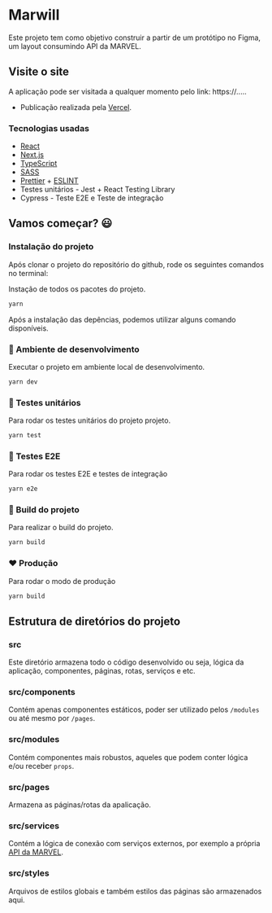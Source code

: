 # Marwill

Este projeto tem como objetivo construir a partir de um protótipo no Figma, um layout consumindo API da MARVEL.

## Visite o site
A aplicação pode ser visitada a qualquer momento pelo link: https://.....

- Publicação realizada pela [Vercel](https://vercel.com/).

### Tecnologias usadas
- [React](https://pt-br.reactjs.org/)
- [Next.js](https://nextjs.org/)
- [TypeScript](https://www.typescriptlang.org/)
- [SASS](https://sass-lang.com/)
- [Prettier](https://prettier.io/) + [ESLINT](https://eslint.org/)
- Testes unitários - Jest + React Testing Library
- Cypress - Teste E2E e Teste de integração

## Vamos começar? :smiley:

### Instalação do projeto
Após clonar o projeto do repositório do github, rode os seguintes comandos no terminal:

Instação de todos os pacotes do projeto.
```BASH
yarn
```

Após a instalação das depências, podemos utilizar alguns comando disponíveis.

### :construction: Ambiente de desenvolvimento
Executar o projeto em ambiente local de desenvolvimento.
```BASH
yarn dev
```

### :test_tube: Testes unitários
Para rodar os testes unitários do projeto projeto.
```BASH
yarn test
```

### :test_tube: Testes E2E
Para rodar os testes E2E e testes de integração
```BASH
yarn e2e
```

### :wrench: Build do projeto
Para realizar o build do projeto.
```BASH
yarn build
```

### :heart: Produção
Para rodar o modo de produção
```BASH
yarn build
```

## Estrutura de diretórios do projeto

### src
Este diretório armazena todo o código desenvolvido ou seja, lógica da aplicação, componentes, páginas, rotas, serviços e etc.

### src/components
Contém apenas componentes estáticos, poder ser utilizado pelos ```/modules``` ou até mesmo por ```/pages```.

### src/modules
Contém componentes mais robustos, aqueles que podem conter lógica e/ou receber ```props```.

### src/pages
Armazena as páginas/rotas da apalicação.

### src/services
Contém a lógica de conexão com serviços externos, por exemplo a própria [API da MARVEL](https://developer.marvel.com/). 

### src/styles
Arquivos de estilos globais e também estilos das páginas são armazenados aqui.
